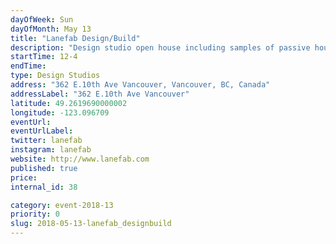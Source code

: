 ```yaml
---
dayOfWeek: Sun
dayOfMonth: May 13
title: "Lanefab Design/Build"
description: "Design studio open house including samples of passive house windows and doors.<br> Lanefab is an integrated design/build company that crafts custom homes and infill mini-homes (or “laneway houses”) with design quality & energy efficiency as core values. <br> <br> "
startTime: 12-4
endTime: 
type: Design Studios
address: "362 E.10th Ave Vancouver, Vancouver, BC, Canada"
addressLabel: "362 E.10th Ave Vancouver"
latitude: 49.2619690000002
longitude: -123.096709
eventUrl: 
eventUrlLabel: 
twitter: lanefab
instagram: lanefab
website: http://www.lanefab.com
published: true
price: 
internal_id: 38

category: event-2018-13
priority: 0
slug: 2018-05-13-lanefab_designbuild
---
```


